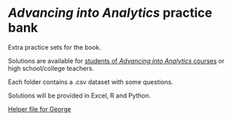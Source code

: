 # _Advancing into Analytics_ practice bank

Extra practice sets for the book.

Solutions are available for [students of _Advancing into Analytics_ courses](http://stringfestanalytics.com/aina-waiting/) or high school/college teachers. 

Each folder contains a .csv dataset with some questions. 

Solutions will be provided in Excel, R and Python. 

[Helper file for George](https://maqimzmnjbt5wavnbicv98tlhog-my.sharepoint.com/:w:/g/personal/george_stringfestanalytics_com/Ee8VCSWvX2hHhD4P3oSIMvsBEiRjzFVwKyCaaLi73kRb_Q?e=1si4wg)
